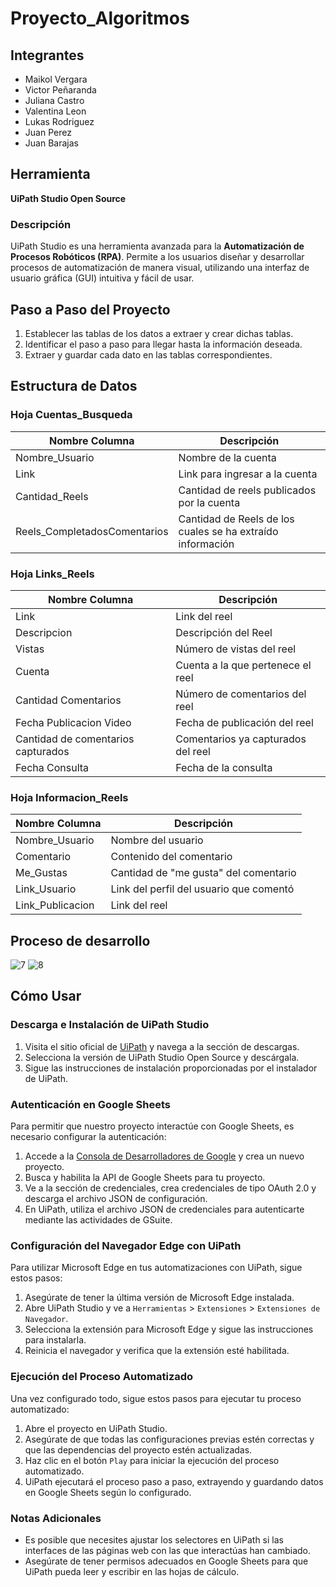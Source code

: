# Proyecto_Algoritmos

## Integrantes
- Maikol Vergara
- Victor Peñaranda
- Juliana Castro
- Valentina Leon
- Lukas Rodriguez
- Juan Perez
- Juan Barajas

## Herramienta
**UiPath Studio Open Source**

### Descripción
UiPath Studio es una herramienta avanzada para la **Automatización de Procesos Robóticos (RPA)**. Permite a los usuarios diseñar y desarrollar procesos de automatización de manera visual, utilizando una interfaz de usuario gráfica (GUI) intuitiva y fácil de usar.

## Paso a Paso del Proyecto
1. Establecer las tablas de los datos a extraer y crear dichas tablas.
2. Identificar el paso a paso para llegar hasta la información deseada.
3. Extraer y guardar cada dato en las tablas correspondientes.

## Estructura de Datos

### Hoja Cuentas_Busqueda
| Nombre Columna             | Descripción                                                       |
|----------------------------|-------------------------------------------------------------------|
| Nombre_Usuario             | Nombre de la cuenta                                               |
| Link                       | Link para ingresar a la cuenta                                    |
| Cantidad_Reels             | Cantidad de reels publicados por la cuenta                        |
| Reels_CompletadosComentarios | Cantidad de Reels de los cuales se ha extraído información        |

### Hoja Links_Reels
| Nombre Columna             | Descripción                                     |
|----------------------------|-------------------------------------------------|
| Link                       | Link del reel                                   |
| Descripcion                | Descripción del Reel                            |
| Vistas                     | Número de vistas del reel                       |
| Cuenta                     | Cuenta a la que pertenece el reel               |
| Cantidad Comentarios       | Número de comentarios del reel                  |
| Fecha Publicacion Video    | Fecha de publicación del reel                   |
| Cantidad de comentarios capturados | Comentarios ya capturados del reel         |
| Fecha Consulta             | Fecha de la consulta                            |

### Hoja Informacion_Reels
| Nombre Columna             | Descripción                                     |
|----------------------------|-------------------------------------------------|
| Nombre_Usuario             | Nombre del usuario                              |
| Comentario                 | Contenido del comentario                        |
| Me_Gustas                  | Cantidad de "me gusta" del comentario          |
| Link_Usuario               | Link del perfil del usuario que comentó         |
| Link_Publicacion           | Link del reel                                   |

## Proceso de desarrollo 
![7](https://github.com/Juanba2002/Proyecto_Algoritmos/assets/112012566/688ec1ef-83b9-4299-bdcb-6ec6eac29439)
![8](https://github.com/Juanba2002/Proyecto_Algoritmos/assets/112012566/f897e75e-c36f-4b42-89d1-45a9ec21a0d7)

## Cómo Usar

### Descarga e Instalación de UiPath Studio
1. Visita el sitio oficial de [UiPath](https://www.uipath.com/) y navega a la sección de descargas.
2. Selecciona la versión de UiPath Studio Open Source y descárgala.
3. Sigue las instrucciones de instalación proporcionadas por el instalador de UiPath.

### Autenticación en Google Sheets
Para permitir que nuestro proyecto interactúe con Google Sheets, es necesario configurar la autenticación:

1. Accede a la [Consola de Desarrolladores de Google](https://console.developers.google.com/) y crea un nuevo proyecto.
2. Busca y habilita la API de Google Sheets para tu proyecto.
3. Ve a la sección de credenciales, crea credenciales de tipo OAuth 2.0 y descarga el archivo JSON de configuración.
4. En UiPath, utiliza el archivo JSON de credenciales para autenticarte mediante las actividades de GSuite.

### Configuración del Navegador Edge con UiPath
Para utilizar Microsoft Edge en tus automatizaciones con UiPath, sigue estos pasos:

1. Asegúrate de tener la última versión de Microsoft Edge instalada.
2. Abre UiPath Studio y ve a `Herramientas` > `Extensiones` > `Extensiones de Navegador`.
3. Selecciona la extensión para Microsoft Edge y sigue las instrucciones para instalarla.
4. Reinicia el navegador y verifica que la extensión esté habilitada.

### Ejecución del Proceso Automatizado
Una vez configurado todo, sigue estos pasos para ejecutar tu proceso automatizado:

1. Abre el proyecto en UiPath Studio.
2. Asegúrate de que todas las configuraciones previas estén correctas y que las dependencias del proyecto estén actualizadas.
3. Haz clic en el botón `Play` para iniciar la ejecución del proceso automatizado.
4. UiPath ejecutará el proceso paso a paso, extrayendo y guardando datos en Google Sheets según lo configurado.

### Notas Adicionales
- Es posible que necesites ajustar los selectores en UiPath si las interfaces de las páginas web con las que interactúas han cambiado.
- Asegúrate de tener permisos adecuados en Google Sheets para que UiPath pueda leer y escribir en las hojas de cálculo.

